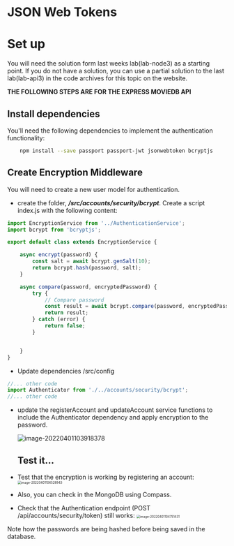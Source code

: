 # JSON Web Tokens


# Set up
You will need the solution form last weeks lab(lab-node3) as a starting point. If you do not have a solution, you can use a partial solution to the last lab(lab-api3) in the code archives for this topic on the website.

**THE FOLLOWING STEPS ARE FOR THE EXPRESS MOVIEDB API**

## Install dependencies
You'll need the following dependencies to implement the authentication functionality:

~~~bash
    npm install --save passport passport-jwt jsonwebtoken bcryptjs
~~~


## Create Encryption Middleware
You will need to create a new user model for authentication.

- create the folder, ***/src/accounts/security/bcrypt***. Create a script index.js with the following content:

~~~javascript
import EncryptionService from '../AuthenticationService';
import bcrypt from 'bcryptjs';

export default class extends EncryptionService {

    async encrypt(password) {
        const salt = await bcrypt.genSalt(10);
        return bcrypt.hash(password, salt);
    }

    async compare(password, encryptedPassword) {
        try {
            // Compare password
            const result = await bcrypt.compare(password, encryptedPassword);
            return result;
        } catch (error) {
            return false;
        }


    }
}
~~~

+ Update dependencies /src/config

~~~javascript
//... other code
import Authenticator from './../accounts/security/bcrypt';
//... other code
~~~

+ update the registerAccount and updateAccount service functions to include the Authenticator dependency and apply encryption to the password.

  ![image-20220401103918378](C:\Users\Frank\AppData\Roaming\Typora\typora-user-images\image-20220401103918378.png)

  ## Test it...

+ Test that the encryption is working by registering an account:
  <img src="C:\Users\Frank\AppData\Roaming\Typora\typora-user-images\image-20220401104528943.png" alt="image-20220401104528943" style="zoom: 50%;" />

+ Also, you can check in the MongoDB using Compass.

+ Check that the Authentication endpoint (POST /api/accounts/security/token) still works:
  <img src="C:\Users\Frank\AppData\Roaming\Typora\typora-user-images\image-20220401104751431.png" alt="image-20220401104751431" style="zoom:50%;" />



Note how the passwords are being hashed before being saved in the database.